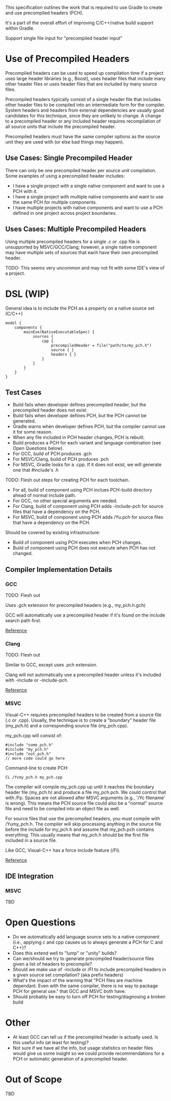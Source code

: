 This specification outlines the work that is required to use Gradle to create and use precompiled headers (PCH).

It's a part of the overall effort of improving C/C++/native build support within Gradle.


Support single file input for "precompiled header input"


# Use of Precompiled Headers

Precompiled headers can be used to speed up compilation time if a project uses large header libraries (e.g., Boost), uses header files that include many other header files or uses header files that are included by many source files.

Precompiled headers typically consist of a single header file that includes other header files to be compiled into an intermediate form for the compiler.  System headers and headers from external dependencies are usually good candidates for this technique, since they are unlikely to change.  A change to a precompiled header or any included header requires recompilation of all source units that include the precompiled header.

Precompiled headers must have the same compiler options as the source unit they are used with (or else bad things may happen). 

## Use Cases: Single Precompiled Header

There can only be one precompiled header per source unit compilation.  Some examples of using a precompiled header includes:

- I have a single project with a single native component and want to use a PCH with it.
- I have a single project with multiple native components and want to use the same PCH for multiple components.
- I have multiple projects with native components and want to use a PCH defined in one project across project boundaries.

## Uses Cases: Multiple Precompiled Headers

Using multiple precompiled headers for a single .c or .cpp file is unsupported by MSVC/GCC/Clang; however, a single native component may have multiple sets of sources that each have their own precompiled header. 

TODO: This seems very uncommon and may not fit with some IDE's view of a project.

# DSL (WIP)

General idea is to include the PCH as a property on a native source set (C/C++)

    model {
        components {
            mainExe(NativeExecutableSpec) {
                sources {
                    cpp {
                        precompiledHeader = file("path/to/my_pch.h")
                        source { }
                        headers { }
                    }
                }
            }
        }
    }

## Test Cases

- Build fails when developer defines precompiled header, but the precompiled header does not exist.  
- Build fails when developer defines PCH, but the PCH cannot be generated.
- Gradle warns when developer defines PCH, but the compiler cannot use it for some reason.
- When any file included in PCH header changes, PCH is rebuilt.
- Build produces a PCH for each variant and language combination (see Open Questions below).
- For GCC, build of PCH produces <precompiledHeader>.gch
- For MSVC/Clang, build of PCH produces <precompiledHeader>.pch
- For MSVC, Gradle looks for a <precompiledHeader>.cpp.  If it does not exist, we will generate one that #include's <precompiledHeader>.h

TODO: Flesh out steps for creating PCH for each toolchain.

- For all, build of component using PCH inclues PCH-build directory ahead of normal include path.
- For GCC, no other special arguments are needed.
- For Clang, build of component using PCH adds -include-pch for source files that have a dependency on the PCH.
- For MSVC, build of component using PCH adds /Yu<precompiledHeader>.pch for source files that have a dependency on the PCH.

Should be covered by existing infrastructure:
- Build of component using PCH executes when PCH changes.
- Build of component using PCH does not execute when PCH has not changed.

## Compiler Implementation Details

### GCC

TODO: Flesh out

Uses .gch extension for precompiled headers (e.g., my_pch.h.gch)

GCC will automatically use a precompiled header if it's found on the include search path first.

[Reference](https://gcc.gnu.org/onlinedocs/gcc/Precompiled-Headers.html)

### Clang

TODO: Flesh out

Similar to GCC, except uses .pch extension.

Clang will not automatically use a precompiled header unless it's included with -include or -include-pch.

[Reference](http://clang.llvm.org/docs/UsersManual.html#precompiled-headers)

### MSVC

Visual-C++ requires precompiled headers to be created from a source file (.c or .cpp).  Usually, the technique is to create a "boundary" header file (my_pch.h) and a corresponding source file (my_pch.cpp).

my_pch.cpp will consist of:

    #include "some_pch.h"
    #include "my_pch.h"
    #include "not_pch.h"
    // more code could go here

Command-line to create PCH:

    CL /Ycmy_pch.h my_pch.cpp 

The compiler will compile my_pch.cpp up until it reaches the boundary header file (my_pch.h) and produce a file my_pch.pch.  We could control that with /Fp.  Spaces are not allowed after MSVC arguments (e.g., '/Yc filename' is wrong).  This means the PCH source file could also be a "normal" source file and need to be compiled into an object file as well.

For source files that use the precompiled headers, you must compile with /Yumy_pch.h.  The compiler will skip processing anything in the source file before the include for my_pch.h and assume that my_pch.pch contains everything.  This usually means that my_pch.h should be the first file included in a source file.

Like GCC, Visual-C++ has a force include feature (/FI). 

[Reference](https://msdn.microsoft.com/en-us/library/b4w02hte.aspx)

## IDE Integration

### MSVC

TBD

# Open Questions

- Do we automatically add language source sets to a native component (i.e., applying c and cpp causes us to always generate a PCH for C and C++)?
- Does this extend well to "lump" or "unity" builds?
- Can we/should we try to generate precompiled header/source files given a list of headers to precompile? 
- Should we make use of -include or /FI to include precompiled headers in a given source set compilation? (aka prefix headers)
- What's the impact of the warning that "PCH files are machine dependant. Even with the same compiler, there is no way to package PCH for general use." that GCC and MSVC both have.
- Should probably be easy to turn off PCH for testing/diagnosing a broken build

# Other

- At least GCC can tell us if the precompiled header is actually used.  Is this useful info (at least for testing)?
- Not sure if we have all the info, but usage statistics on header files would give us some insight so we could provide recommendations for a PCH or automatic generation of a precompiled header.

# Out of Scope

TBD